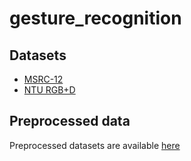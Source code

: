# gesture_recognition

## Datasets
- [MSRC-12](https://www.microsoft.com/en-us/download/details.aspx?id=52283)
- [NTU RGB+D](https://rose1.ntu.edu.sg/dataset/actionRecognition/)

## Preprocessed data
Preprocessed datasets are available [here](https://drive.google.com/drive/folders/1oeHOGEtK6J5BXQBBEpotgeRAPcxtDm5S?usp=sharing)

